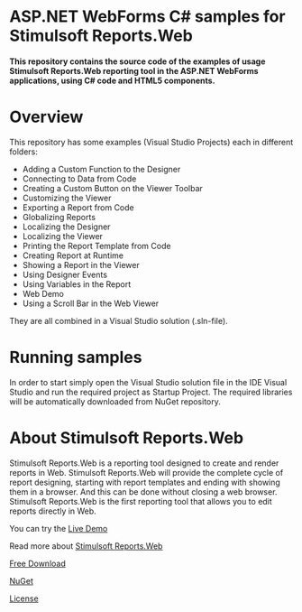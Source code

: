 # ASP.NET WebForms C# samples for Stimulsoft Reports.Web

#### This repository contains the source code of the examples of usage Stimulsoft Reports.Web reporting tool in the ASP.NET WebForms applications, using C# code and HTML5 components.

# Overview
This repository has some examples (Visual Studio Projects) each in different folders:
* Adding a Custom Function to the Designer
* Connecting to Data from Code
* Creating a Custom Button on the Viewer Toolbar
* Customizing the Viewer
* Exporting a Report from Code
* Globalizing Reports
* Localizing the Designer
* Localizing the Viewer
* Printing the Report Template from Code
* Creating Report at Runtime
* Showing a Report in the Viewer
* Using Designer Events
* Using Variables in the Report
* Web Demo
* Using a Scroll Bar in the Web Viewer


They are all combined in a Visual Studio solution (.sln-file).

# Running samples
In order to start simply open the Visual Studio solution file in the IDE Visual Studio and run the required project as Startup Project. The required libraries will be automatically downloaded from NuGet repository.

# About Stimulsoft Reports.Web
Stimulsoft Reports.Web is a reporting tool designed to create and render reports in Web. Stimulsoft Reports.Web will provide the complete cycle of report designing, starting with report templates and ending with showing them in a browser. And this can be done without closing a web browser. Stimulsoft Reports.Web is the first reporting tool that allows you to edit reports directly in Web.

You can try the [Live Demo](http://demo.stimulsoft.com/#Net)

Read more about [Stimulsoft Reports.Web](https://www.stimulsoft.com/en/products/reports-web)

[Free Download](https://www.stimulsoft.com/en/downloads)

[NuGet](https://www.nuget.org/packages/Stimulsoft.Reports.Web)

[License](LICENSE.md)
